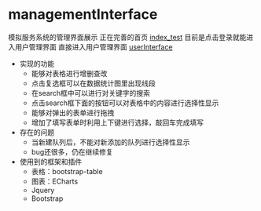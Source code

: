 # managementInterface
模拟服务系统的管理界面展示
正在完善的首页 <a href="http://7xs1wr.com1.z0.glb.clouddn.com/managementInterface/index_test.html">index_test</a>
目前是点击登录就能进入用户管理界面
直接进入用户管理界面 <a href="http://7xs1wr.com1.z0.glb.clouddn.com/managementInterface/userInterface.html">userInterface</a>
+ 实现的功能
  + 能够对表格进行增删查改
  + 点击复选框可以在数据统计图里出现线段
  + 在search框中可以进行对关键字的搜索
  + 点击search框下面的按钮可以对表格中的内容进行选择性显示
  + 能够对弹出的表单进行拖拽
  + 增加了填写表单时利用上下键进行选择，敲回车完成填写   
+ 存在的问题
  + 当新建队列后，不能对新添加的队列进行选择性显示
  + bug还很多，仍在继续修复    
+ 使用到的框架和插件
  + 表格：bootstrap-table
  + 图表：ECharts
  + Jquery
  + Bootstrap
